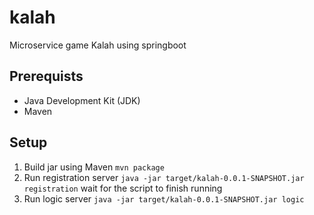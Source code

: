 # kalah
Microservice game Kalah using springboot

## Prerequists
* Java Development Kit (JDK)
* Maven 

## Setup

1) Build jar using Maven `mvn package`
2) Run registration server `java -jar target/kalah-0.0.1-SNAPSHOT.jar registration` wait for the script to finish running
3) Run logic server `java -jar target/kalah-0.0.1-SNAPSHOT.jar logic`